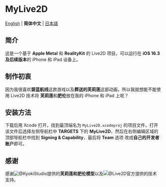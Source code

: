 #  MyLive2D

[English](../README.md) | **简体中文** | [日本語](./README.ja.md)

## 简介
这是一个基于 **Apple Metal** 和 **RealityKit** 的 Live2D 项目，可以运行在 **iOS 16.3 及后续版本**的 iPhone 和 iPad 设备上。

## 制作初衷
因为我很喜欢**碧蓝航线**这款游戏以及**葬送的芙莉莲**这部动画，所以我就想能不能使用 Live2D 技术将 **芙莉莲**和**肥伦**放在我的 iPhone 和 iPad 上呢？

## 安装方法
下载后用 Xcode 打开，找到最顶端名为 `MyLive2D.xcodeproj` 的项目文件，打开该文件后选择左侧导航栏中 **TARGETS** 下的 **MyLive2D**，然后在右侧编辑区域的顶部导航栏中找到 **Signing & Capability**，最后将 **Team** 选项 改成**自己的开发者账户**即可。

## 感谢
感谢![@KyokiStudio](https://kyoki.booth.pm/)提供的**芙莉莲和肥伦模型**以及![@Live2D官方](https://docs.live2d.com/cubism-sdk-manual/cubism-sdk-for-native/)提供的技术支持。
